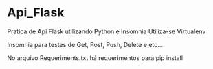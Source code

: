 # Api_Flask
Pratica de Api Flask utilizando Python e Insomnia
Utiliza-se Virtualenv

Insomnia para testes de Get, Post, Push, Delete e etc...

No arquivo Requeriments.txt há requerimentos para pip install
